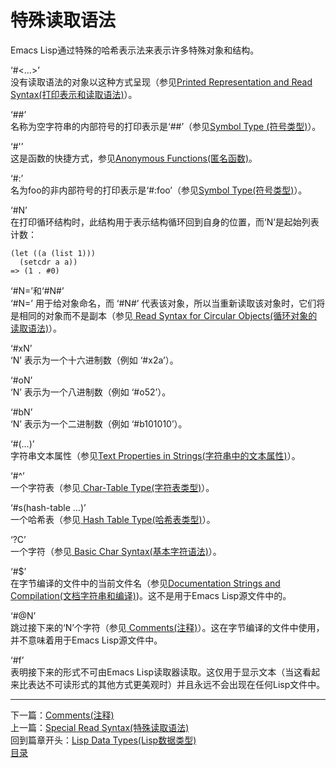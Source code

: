 # 特殊读取语法
Emacs Lisp通过特殊的哈希表示法来表示许多特殊对象和结构。

‘#<…>’   
没有读取语法的对象以这种方式呈现（参见[Printed Representation and Read Syntax(打印表示和读取语法)]()）。      

‘##’   
名称为空字符串的内部符号的打印表示是‘##’（参见[Symbol Type (符号类型)]()）。  

‘#'’   
这是函数的快捷方式，参见[Anonymous Functions(匿名函数)]()。   

‘#:’   
名为foo的非内部符号的打印表示是‘#:foo’（参见[Symbol Type(符号类型)]()）。  

‘#N’   
在打印循环结构时，此结构用于表示结构循环回到自身的位置，而‘N’是起始列表计数：  

    (let ((a (list 1)))
      (setcdr a a))
    => (1 . #0)   

‘#N=’和‘#N#’    
‘#N=’ 用于给对象命名，而 ‘#N#’ 代表该对象，所以当重新读取该对象时，它们将是相同的对象而不是副本（参见[ Read Syntax for Circular Objects(循环对象的读取语法)]()）。   

‘#xN’    
‘N’ 表示为一个十六进制数（例如 ‘#x2a’）。   
    
‘#oN’    
‘N’ 表示为一个八进制数（例如 ‘#o52’）。 

‘#bN’   
‘N’ 表示为一个二进制数（例如 ‘#b101010’）。   

‘#(…)’   
字符串文本属性（参见[Text Properties in Strings(字符串中的文本属性)]()）。   

‘#^’   
一个字符表（参见[ Char-Table Type(字符表类型)]()）。   

‘#s(hash-table …)’   
一个哈希表（参见[ Hash Table Type(哈希表类型)]()）。   

‘?C’   
一个字符（参见[ Basic Char Syntax(基本字符语法)]()）。   

‘#$’   
在字节编译的文件中的当前文件名（参见[Documentation Strings and Compilation(文档字符串和编译)]())。这不是用于Emacs Lisp源文件中的。   

‘#@N’    
跳过接下来的‘N’个字符（参见[ Comments(注释)]()）。这在字节编译的文件中使用，并不意味着用于Emacs Lisp源文件中。    

‘#f’    
表明接下来的形式不可由Emacs Lisp读取器读取。这仅用于显示文本（当这看起来比表达不可读形式的其他方式更美观时）并且永远不会出现在任何Lisp文件中。  
*******************************************************************************
下一篇：[Comments(注释)](./2.3-Comments（注释）.md)    
上一篇：[Special Read Syntax(特殊读取语法)](./2.2-Special_Read_Syntax（特殊读取语法）.md)  
回到篇章开头：[Lisp Data Types(Lisp数据类型)](https://github.com/tutict/emacs-lisp-reference-manual-zh_cn/blob/main/%E7%BF%BB%E8%AF%91/%E7%AC%AC%E4%BA%8C%E7%AB%A0Lisp_Data_Types/Lisp_Data_Types%EF%BC%88Lisp%20%E6%95%B0%E6%8D%AE%E7%B1%BB%E5%9E%8B%EF%BC%89.md)    
[目录](../目录.md)
